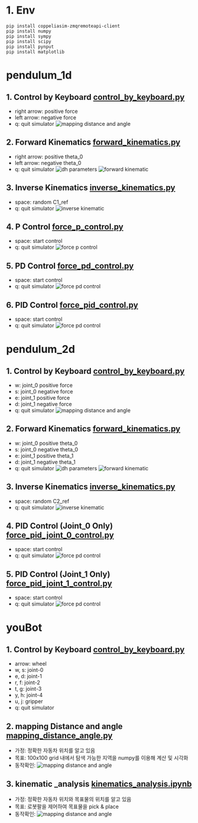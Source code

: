 # 1. Env
```
pip install coppeliasim-zmqremoteapi-client
pip install numpy
pip install sympy
pip install scipy
pip install pynput
pip install matplotlib
```

# pendulum_1d

## 1. Control by Keyboard [control_by_keyboard.py](./pendulum_1d/control_by_keyboard.py)
- right arrow: positive force
- left arrow: negative force
- q: quit simulator
![mapping distance and angle](./images/pendulum_1d_control_by_keyboard.gif)

## 2. Forward Kinematics [forward_kinematics.py](./pendulum_1d/forward_kinematics.py)
- right arrow: positive theta_0
- left arrow: negative theta_0
- q: quit simulator
![dh parameters](./images/pendulum_1d_dh_parameters.png)
![forward kinematic](./images/pendulum_1d_forward_kinematics.gif)

## 3. Inverse Kinematics [inverse_kinematics.py](./pendulum_1d/inverse_kinematics.py)
- space: random C1_ref
- q: quit simulator
![inverse kinematic](./images/pendulum_1d_inverse_kinematics.gif)

## 4. P Control [force_p_control.py](./pendulum_1d/force_p_control.py)
- space: start control
- q: quit simulator
![force p control](./images/pendulum_1d_p_control.gif)

## 5. PD Control [force_pd_control.py](./pendulum_1d/force_pd_control.py)
- space: start control
- q: quit simulator
![force pd control](./images/pendulum_1d_pd_control.gif)

## 6. PID Control [force_pid_control.py](./pendulum_1d/force_pid_control.py)
- space: start control
- q: quit simulator
![force pd control](./images/pendulum_1d_pid_control.gif)

# pendulum_2d

## 1. Control by Keyboard [control_by_keyboard.py](./pendulum_2d/control_by_keyboard.py)
- w: joint_0 positive force
- s: joint_0 negative force
- e: joint_1 positive force
- d: joint_1 negative force
- q: quit simulator
![mapping distance and angle](./images/pendulum_2d_control_by_keyboard.gif)

## 2. Forward Kinematics [forward_kinematics.py](./pendulum_2d/forward_kinematics.py)
- w: joint_0 positive theta_0
- s: joint_0 negative theta_0
- e: joint_1 positive theta_1
- d: joint_1 negative theta_1
- q: quit simulator
![dh parameters](./images/pendulum_2d_dh_parameters.png)
![forward kinematic](./images/pendulum_2d_forward_kinematics.gif)

## 3. Inverse Kinematics [inverse_kinematics.py](./pendulum_2d/inverse_kinematics.py)
- space: random C2_ref
- q: quit simulator
![inverse kinematic](./images/pendulum_2d_inverse_kinematics.gif)

## 4. PID Control (Joint_0 Only) [force_pid_joint_0_control.py](./pendulum_2d/force_pid_joint_0_control.py)
- space: start control
- q: quit simulator
![force pd control](./images/pendulum_2d_joint_0_pid_control.gif)

## 5. PID Control (Joint_1 Only) [force_pid_joint_1_control.py](./pendulum_2d/force_pid_joint_1_control.py)
- space: start control
- q: quit simulator
![force pd control](./images/pendulum_2d_joint_1_pid_control.gif)

# youBot

## 1. Control by Keyboard [control_by_keyboard.py](./youBot/control_by_keyboard.py)
- arrow: wheel
- w, s: joint-0
- e, d: joint-1
- r, f: joint-2
- t, g: joint-3
- y, h: joint-4
- u, j: gripper
- q: quit simulator

## 2. mapping Distance and angle [mapping_distance_angle.py](./youBot/mapping_distance_angle.py)
- 가정: 정확한 자동차 위치를 알고 있음
- 목표: 100x100 grid 내에서 탐색 가능한 지역을 numpy를 이용해 계산 및 시각화
- 동작확인:
![mapping distance and angle](./images/youbot_mapping_distance_angle.gif)

## 3. kinematic _analysis [kinematics_analysis.ipynb](./youBot/kinematics_analysis.ipynb)
- 가정: 정확한 자동차 위치와 목표물의 위치를 알고 있음
- 목표: 로봇팔을 제어하여 목표물을 pick & place
- 동작확인:
![mapping distance and angle](./images/youbot_kinematics_analysis.gif)

